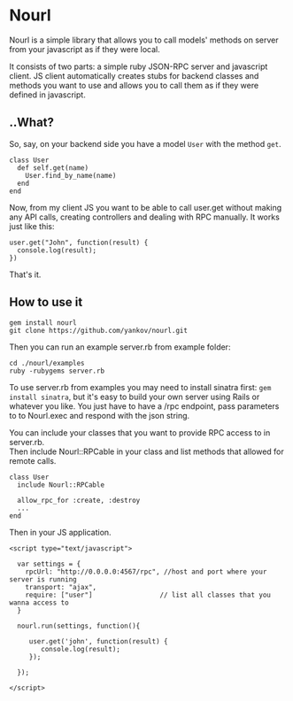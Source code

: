 Nourl
=====

Nourl is a simple library that allows you to call models' methods on server from
your javascript as if they were local. 

It consists of two parts: a simple ruby JSON-RPC server and javascript client. 
JS client automatically creates stubs for backend classes and methods you want to use and allows you to call
them as if they were defined in javascript.

..What?
-------
So, say, on your backend side you have a model `User` with the method `get`.

    class User
      def self.get(name)
        User.find_by_name(name)
      end
    end

Now, from my client JS you want to be able to call user.get without making any API calls,
creating controllers and dealing with RPC manually. It works just like this:

    user.get("John", function(result) {
      console.log(result);
    })

That's it.

How to use it
-------------

`gem install nourl`  
`git clone https://github.com/yankov/nourl.git`

Then you can run an example server.rb from example folder:

`cd ./nourl/examples`  
`ruby -rubygems server.rb`

To use server.rb from examples you may need to install sinatra first: `gem install sinatra`, but 
it's easy to build your own server using Rails or whatever you like. You just have to have a /rpc endpoint, pass parameters to to Nourl.exec and respond with the json string.

You can include your classes that you want to provide RPC access to in server.rb.  
Then include Nourl::RPCable in your class and list methods that allowed for remote calls.

    class User
      include Nourl::RPCable
    
      allow_rpc_for :create, :destroy
      ...
    end

Then in your JS application.

    <script type="text/javascript">
    
      var settings = {
        rpcUrl: "http://0.0.0.0:4567/rpc", //host and port where your server is running
        transport: "ajax",
        require: ["user"]                 // list all classes that you wanna access to
      }
    
      nourl.run(settings, function(){
    
         user.get('john', function(result) {
            console.log(result);
         });
        
      }); 
    
    </script>






